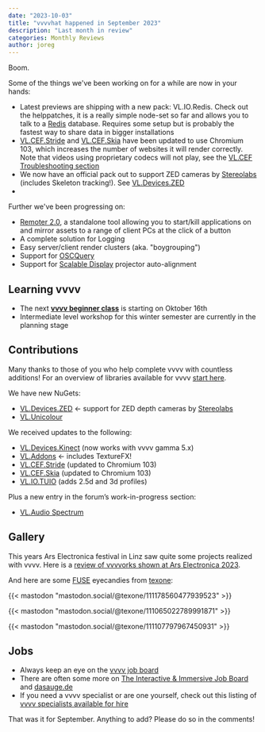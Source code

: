 ```yaml
---
date: "2023-10-03"
title: "vvvvhat happened in September 2023"
description: "Last month in review"
categories: Monthly Reviews
author: joreg
---
```


Boom.

Some of the things we've been working on for a while are now in your hands:
- Latest previews are shipping with a new pack: VL.IO.Redis. Check out the helppatches, it is a really simple node-set so far and allows you to talk to a [Redis](https://redis.io/) database. Requires some setup but is probably the fastest way to share data in bigger installations
- [VL.CEF.Stride](https://www.nuget.org/packages/VL.CEF.Stride) and [VL.CEF.Skia](https://www.nuget.org/packages/VL.CEF.Skia) have been updated to use Chromium 103, which increases the number of websites it will render correctly. Note that videos using proprietary codecs will not play, see the [VL.CEF Troubleshooting section](https://github.com/vvvv/VL.CEF#troubleshooting)
- We now have an official pack out to support ZED cameras by [Stereolabs](https://www.stereolabs.com/) (includes Skeleton tracking!). See [VL.Devices.ZED](https://www.nuget.org/packages/VL.Devices.ZED)
- 

Further we've been progressing on:
- [Remoter 2.0](https://github.com/vvvv/Remoter/), a standalone tool allowing you to start/kill applications on and mirror assets to a range of client PCs at the click of a button
- A complete solution for Logging
- Easy server/client render clusters (aka. "boygrouping")
- Support for [OSCQuery](https://github.com/Vidvox/OSCQueryProposal)
- Support for [Scalable Display](https://www.scalabledisplay.com/) projector auto-alignment

## Learning vvvv
- The next **[vvvv beginner class](https://thenodeinstitute.org/courses/ws23-vvvv-beginner-class/)** is starting on Oktober 16th
- Intermediate level workshop for this winter semester are currently in the planning stage

## Contributions
Many thanks to those of you who help complete vvvv with countless additions! For an overview of libraries available for vvvv [start here](https://thegraybook.vvvv.org/reference/libraries/overview.html).

We have new NuGets:
- [VL.Devices.ZED](https://www.nuget.org/packages/VL.Devices.ZED) <- support for ZED depth cameras by [Stereolabs](https://www.stereolabs.com/)
- [VL.Unicolour](https://www.nuget.org/packages/VL.Unicolour)

We received updates to the following:
- [VL.Devices.Kinect](https://www.nuget.org/packages/VL.Devices.Kinect) (now works with vvvv gamma 5.x)
- [VL.Addons](https://www.nuget.org/packages/VL.Addons) <- includes TextureFX!
- [VL.CEF.Stride](https://www.nuget.org/packages/VL.CEF.Stride) (updated to Chromium 103)
- [VL.CEF.Skia](https://www.nuget.org/packages/VL.CEF.Skia) (updated to Chromium 103)
- [VL.IO.TUIO](https://www.nuget.org/packages/VL.IO.TUIO) (adds 2.5d and 3d profiles)

Plus a new entry in the forum’s work-in-progress section:
- [VL.Audio Spectrum](https://discourse.vvvv.org/t/vl-audio-spectrum/21897)

## Gallery
This years Ars Electronica festival in Linz saw quite some projects realized with vvvv. Here is a [review of vvvvorks shown at Ars Electronica 2023](https://visualprogramming.net/blog/2023/a-revvvview-of-ars-electronica-2023/).

And here are some [FUSE](https://www.thefuselab.io/) eyecandies from [texone](https://mastodon.social/@texone):

{{< mastodon "mastodon.social/@texone/111178560477939523" >}}

{{< mastodon "mastodon.social/@texone/111065022789991871" >}}

{{< mastodon "mastodon.social/@texone/111107797967450931" >}}

## Jobs
- Always keep an eye on the [vvvv job board](https://discourse.vvvv.org/c/jobs)
- There are often some more on [The Interactive & Immersive Job Board](https://jobs.interactiveimmersive.io/?s=vvvv&post_type=job_listing&orderby=date) and [dasauge.de](https://dasauge.de/sta/Vvvv/)
- If you need a vvvv specialist or are one yourself, check out this listing of [vvvv specialists available for hire](https://vvvv.org/documentation/vvvv-specialists-available-for-hire)

That was it for September. Anything to add? Please do so in the comments!